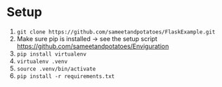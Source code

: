 # Setup

1. `git clone https://github.com/sameetandpotatoes/FlaskExample.git`
2. Make sure pip is installed -> see the setup script https://github.com/sameetandpotatoes/Enviguration
3. `pip install virtualenv`
4. `virtualenv .venv`
5. `source .venv/bin/activate`
6. `pip install -r requirements.txt`
